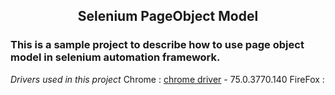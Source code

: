 <h2 align="center">Selenium PageObject Model</h2>
<h3>This is a sample project to describe how to use page object model in selenium automation framework.</h3>

*Drivers used in this project*
  Chrome  : [chrome driver](http://chromedriver.chromium.org/) - 75.0.3770.140
  FireFox : 
```